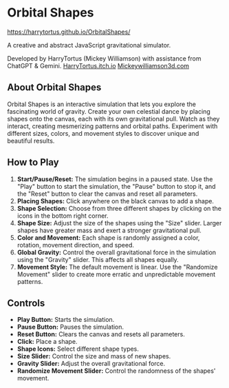 # Orbital Shapes

https://harrytortus.github.io/OrbitalShapes/

A creative and abstract JavaScript gravitational simulator.

Developed by HarryTortus (Mickey Williamson) with assistance from ChatGPT & Gemini.
[HarryTortus.itch.io](https://harrytortus.itch.io/)
[Mickeywilliamson3d.com](https://mickeywilliamson3d.com)

## About Orbital Shapes

Orbital Shapes is an interactive simulation that lets you explore the fascinating world of gravity. Create your own celestial dance by placing shapes onto the canvas, each with its own gravitational pull. Watch as they interact, creating mesmerizing patterns and orbital paths. Experiment with different sizes, colors, and movement styles to discover unique and beautiful results.

## How to Play

1. **Start/Pause/Reset:** The simulation begins in a paused state. Use the "Play" button to start the simulation, the "Pause" button to stop it, and the "Reset" button to clear the canvas and reset all parameters.
2. **Placing Shapes:** Click anywhere on the black canvas to add a shape.
3. **Shape Selection:** Choose from three different shapes by clicking on the icons in the bottom right corner.
4. **Shape Size:** Adjust the size of the shapes using the "Size" slider. Larger shapes have greater mass and exert a stronger gravitational pull.
5. **Color and Movement:** Each shape is randomly assigned a color, rotation, movement direction, and speed.
6. **Global Gravity:** Control the overall gravitational force in the simulation using the "Gravity" slider. This affects all shapes equally.
7. **Movement Style:** The default movement is linear. Use the "Randomize Movement" slider to create more erratic and unpredictable movement patterns.

## Controls

* **Play Button:** Starts the simulation.
* **Pause Button:** Pauses the simulation.
* **Reset Button:** Clears the canvas and resets all parameters.
* **Click:** Place a shape.
* **Shape Icons:** Select different shape types.
* **Size Slider:** Control the size and mass of new shapes.
* **Gravity Slider:** Adjust the overall gravitational force.
* **Randomize Movement Slider:** Control the randomness of the shapes' movement.
